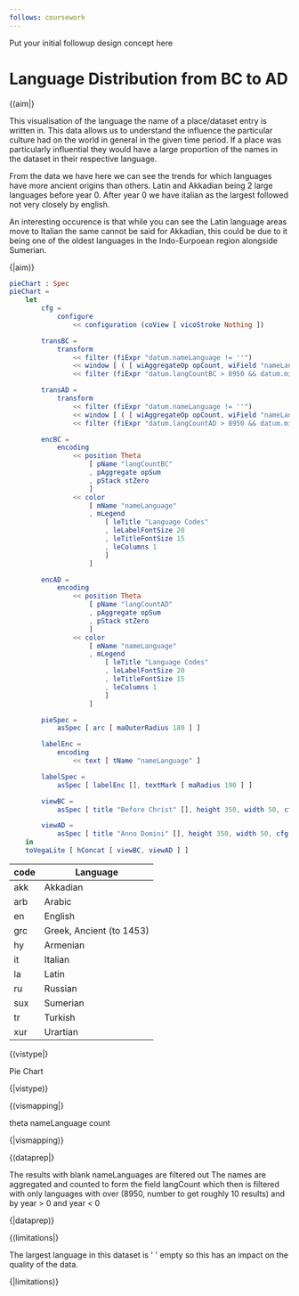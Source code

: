 ```yaml
---
follows: coursework
---
```


Put your initial followup design concept here

# Language Distribution from BC to AD

{(aim|}

This visualisation of the language the name of a place/dataset entry is written in. This data allows us to understand the influence the particular culture had on the world in general in the given time period. If a place was particularly influential they would have a large proportion of the names in the dataset in their respective language.

From the data we have here we can see the trends for which languages have more ancient origins than others. Latin and Akkadian being 2 large languages before year 0. After year 0 we have italian as the largest followed not very closely by english.

An interesting occurence is that while you can see the Latin language areas move to Italian the same cannot be said for Akkadian, this could be due to it being one of the oldest languages in the Indo-Eurpoean region alongside Sumerian.

{|aim)}

```elm {v}
pieChart : Spec
pieChart =
    let
        cfg =
            configure
                << configuration (coView [ vicoStroke Nothing ])

        transBC =
            transform
                << filter (fiExpr "datum.nameLanguage != ''")
                << window [ ( [ wiAggregateOp opCount, wiField "nameLanguage" ], "langCountBC" ) ] []
                << filter (fiExpr "datum.langCountBC > 8950 && datum.minDate <= 0 ")

        transAD =
            transform
                << filter (fiExpr "datum.nameLanguage != ''")
                << window [ ( [ wiAggregateOp opCount, wiField "nameLanguage" ], "langCountAD" ) ] []
                << filter (fiExpr "datum.langCountAD > 8950 && datum.minDate > 0 ")

        encBC =
            encoding
                << position Theta
                    [ pName "langCountBC"
                    , pAggregate opSum
                    , pStack stZero
                    ]
                << color
                    [ mName "nameLanguage"
                    , mLegend
                        [ leTitle "Language Codes"
                        , leLabelFontSize 20
                        , leTitleFontSize 15
                        , leColumns 1
                        ]
                    ]

        encAD =
            encoding
                << position Theta
                    [ pName "langCountAD"
                    , pAggregate opSum
                    , pStack stZero
                    ]
                << color
                    [ mName "nameLanguage"
                    , mLegend
                        [ leTitle "Language Codes"
                        , leLabelFontSize 20
                        , leTitleFontSize 15
                        , leColumns 1
                        ]
                    ]

        pieSpec =
            asSpec [ arc [ maOuterRadius 180 ] ]

        labelEnc =
            encoding
                << text [ tName "nameLanguage" ]

        labelSpec =
            asSpec [ labelEnc [], textMark [ maRadius 190 ] ]

        viewBC =
            asSpec [ title "Before Christ" [], height 350, width 50, cfg [], names, transBC [], encBC [], layer [ pieSpec, labelSpec ] ]

        viewAD =
            asSpec [ title "Anno Domini" [], height 350, width 50, cfg [], names, transAD [], encAD [], layer [ pieSpec, labelSpec ] ]
    in
    toVegaLite [ hConcat [ viewBC, viewAD ] ]
```

| code | Language                 |
| ---- | ------------------------ |
| akk  | Akkadian                 |
| arb  | Arabic                   |
| en   | English                  |
| grc  | Greek, Ancient (to 1453) |
| hy   | Armenian                 |
| it   | Italian                  |
| la   | Latin                    |
| ru   | Russian                  |
| sux  | Sumerian                 |
| tr   | Turkish                  |
| xur  | Urartian                 |

{(vistype|}

Pie Chart

{|vistype)}

{(vismapping|}

theta nameLanguage count

{|vismapping)}

{(dataprep|}

The results with blank nameLanguages are filtered out
The names are aggregated and counted to form the field langCount which then is filtered with only languages with over (8950, number to get roughly 10 results) and by year > 0 and year < 0

{|dataprep)}

{(limitations|}

The largest language in this dataset is ' ' empty so this has an impact on the quality of the data.

{|limitations)}
